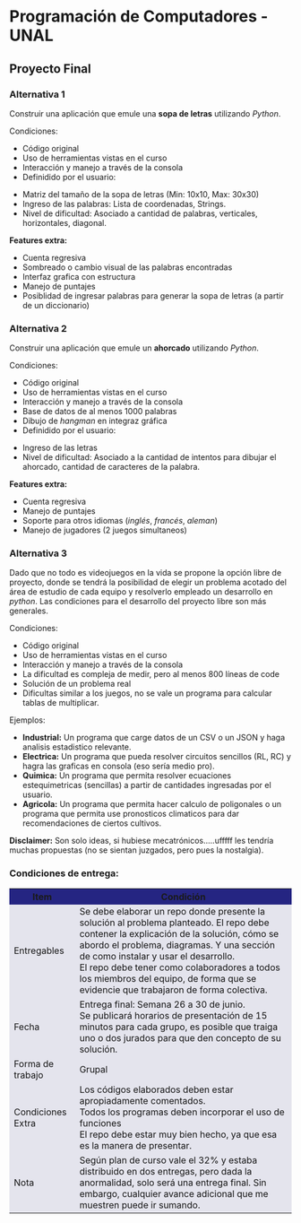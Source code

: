 # Programación de Computadores - UNAL

## Proyecto Final

### Alternativa 1
Construir una aplicación que emule una **sopa de letras** utilizando *Python*.

Condiciones:
 + Código original
 + Uso de herramientas vistas en el curso
 + Interacción y manejo a través de la consola
 + Definidido por el usuario:
  - Matriz del tamaño de la sopa de letras (Min: 10x10, Max: 30x30)
  - Ingreso de las palabras: Lista de coordenadas, Strings.
  - Nivel de dificultad: Asociado a cantidad de palabras, verticales, horizontales, diagonal.

**Features extra:**<br>
 + Cuenta regresiva
 + Sombreado o cambio visual de las palabras encontradas
 + Interfaz grafica con estructura
 + Manejo de puntajes
 + Posiblidad de ingresar palabras para generar la sopa de letras (a partir de un diccionario)

### Alternativa 2
Construir una aplicación que emule un **ahorcado** utilizando *Python*.

Condiciones:
 + Código original
 + Uso de herramientas vistas en el curso
 + Interacción y manejo a través de la consola
 + Base de datos de al menos 1000 palabras
 + Dibujo de *hangman* en integraz gráfica
 + Definidido por el usuario:
  - Ingreso de las letras
  - Nivel de dificultad: Asociado a la cantidad de intentos para dibujar el ahorcado, cantidad de caracteres de la palabra.


**Features extra:**<br>
 + Cuenta regresiva
 + Manejo de puntajes
 + Soporte para otros idiomas (*inglés*, *francés*, *aleman*)
 + Manejo de jugadores (2 juegos simultaneos)


### Alternativa 3
Dado que no todo es videojuegos en la vida se propone la opción libre de proyecto, donde se tendrá la posibilidad de elegir un problema acotado del área de estudio de cada equipo y resolverlo empleado un desarrollo en *python*. Las condiciones para el desarrollo del proyecto libre son más generales.

Condiciones:
 + Código original
 + Uso de herramientas vistas en el curso
 + Interacción y manejo a través de la consola
 + La dificultad es compleja de medir, pero al menos 800 líneas de code
 + Solución de un problema real
 + Dificultas similar a los juegos, no se vale un programa para calcular tablas de multiplicar.

Ejemplos:
 + **Industrial:** Un programa que carge datos de un CSV o un JSON y haga analisis estadistico relevante.
 + **Electrica:** Un programa que pueda resolver circuitos sencillos (RL, RC) y hagra las graficas en consola (eso sería medio pro).
 + **Quimica:** Un programa que permita resolver ecuaciones estequimetricas (sencillas) a partir de cantidades ingresadas por el usuario.
 + **Agricola:** Un programa que permita hacer calculo de poligonales o un programa que permita use pronosticos climaticos para dar recomendaciones de ciertos cultivos.

 **Disclaimer:** Son solo ideas, si hubiese mecatrónicos.....ufffff les tendría muchas propuestas (no se sientan juzgados, pero pues la nostalgia).

 ### Condiciones de entrega:

<table cellspacing="1" bgcolor="">
	<tr bgcolor="#252582">
		<th><b>Item</b></th>
    <th><b>Condición</b></th>
	</tr>
	<tr style="text-align: left; vertical-align: middle;" bgcolor="#e4e4ed">
		<td style="color:#141414">Entregables</td>
    <td style="color:#141414">Se debe elaborar un repo donde presente la solución al  problema planteado. El repo debe contener la explicación de la solución, cómo se abordo el problema, diagramas. Y una sección de como instalar y usar el desarrollo.<br>
    El repo debe tener como colaboradores a todos los miembros del equipo, de forma que se evidencie que trabajaron de forma colectiva.
    </td>
	</tr>
  <tr style="text-align: left; vertical-align: middle;" bgcolor="#e4e4ed">
    <td style="color:#141414">Fecha</td>
    <td style="color:#141414">Entrega final: Semana 26 a 30 de junio. <br> Se publicará horarios de presentación de 15 minutos para cada grupo, es posible que traiga uno o dos jurados para que den concepto de su solución.</td>
	</tr>
  <tr style="text-align: left; vertical-align: middle;" bgcolor="#e4e4ed">
    <td style="color:#141414">Forma de trabajo</td>
    <td style="color:#141414">Grupal</td>
	</tr>
  <tr style="text-align: left; vertical-align: middle;" bgcolor="#e4e4ed">
    <td style="color:#141414">Condiciones Extra</td>
    <td style="color:#141414">
    Los códigos elaborados deben estar apropiadamente comentados.<br>
    Todos los programas deben incorporar el uso de funciones<br>
    El repo debe estar muy bien hecho, ya que esa es la manera de presentar.</td>
	</tr>
  <tr style="text-align: left; vertical-align: middle;" bgcolor="#e4e4ed">
    <td style="color:#141414">Nota</td>
    <td style="color:#141414">
    Según plan de curso vale el 32% y estaba distribuido en dos entregas, pero dada la anormalidad, solo será una entrega final. Sin embargo, cualquier avance adicional que me muestren puede ir sumando.
    </td>
	</tr>
</table>


